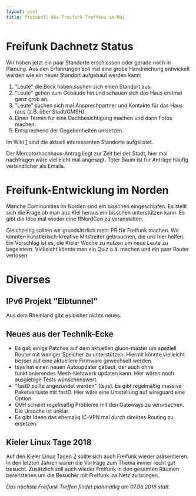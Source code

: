 ```yaml
---
layout: post
title: Protokoll des Freifunk Treffens im Mai
---
```

# Freifunk Dachnetz Status
Wir haben jetzt ein paar Standorte erschlossen oder gerade noch in Planung. Aus den Erfahrungen soll mal eine grobe Handreichung entwickelt werden wie ein neuer Standort aufgebaut werden kann: 

1) "Leute" die Bock haben,suchen sich einen Standort aus.
2) "Leute" gehen zum Gebäude hin und schauen sich das Haus erstmal ganz grob an.
3) "Leute" suchen sich mal Ansprechpartner und Kontakte für das Haus raus (z.B. über Stadt/GMSH).
4) Einen Termin für eine Dachbesichtigung machen und dann Fotos machen.
5) Entsprechend der Gegebenheiten umsetzen.

Im Wiki [1] sind die aktuell interessanten Standorte aufgelistet.

Der Mercatorhochhaus-Antrag liegt zur Zeit bei der Stadt, hier mal nachfragen wäre vielleicht mal angesagt. Toter Baum ist für Anträge häufig verbindlicher als Emails.

# Freifunk-Entwicklung im Norden

Manche Communities im Norden sind ein bisschen eingeschlafen. Es stellt sich die Frage ob man aus Kiel heraus ein bisschen unterstützen kann. Es gibt die Idee mal wieder eine ffNordCon zu veranstalten.

Gleichzeitig sollten wir grundsätzlich mehr PR für Freifunk machen. Wir könnten künstlerisch-kreative Mitstreiter gebrauchen, die uns hier helfen.
Ein Vorschlag ist es, die Kieler Woche zu nutzen um neue Leute zu begeistern. Vielleicht könnte man ein Quiz o.ä. machen und ein paar Router verlosen.

# Diverses

## IPv6 Projekt "Elbtunnel"
Aus dem Rheinland gibt es bisher nichts neues.

## Neues aus der Technik-Ecke

* Es gab einige Patches auf dem aktuellen gluon-master um speziell Router mit weniger Speicher zu unterstützen. Hiermit könnte vielleicht besser auf eine aktuellere Firmware gewechselt werden.
* tsys hat einen neuen Autoupdater gebaut, der auch ohne funktionierendes Mesh-Netzwerk updaten kann. Hier wären noch ausgiebige Tests wünschenswert.
* "fastD sollte angezündet werden" (tsys). Es gibt regelmäßig massive Paketverluste mit fastD. Hier wäre eine Umstellung auf wireguard eine Option.
* OVH scheint regelmäßig Probleme mit den Gateways zu verursachen. Die Ursache ist unklar.
* Es gibt Ideen das ehemalig IC-VPN mal durch direktes Routing zu ersetzen.

## Kieler Linux Tage 2018

Auf den Kieler Linux Tagen [2] sollte sich auch Freifunk wieder präsentieren.
In den letzten Jahren waren die Vorträge zum Thema immer recht gut besucht.
Zusätzlich soll auch wieder Freifunk in den gesamten Räumen bereitstehen um die Besucher mit Freifunk ins Netz zu bringen.

*Das nächste Freifunk Treffen findet planmäßig am 07.06.2018 statt.*

 [1]: https://wiki.freifunk.in-kiel.de/wiki/Standorte
 [2]: https://www.kieler-linuxtage.de/
 
